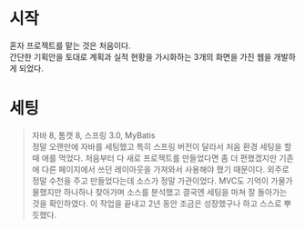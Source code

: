 # 시작
혼자 프로젝트를 맡는 것은 처음이다.  
간단한 기획안을 토대로 계획과 실적 현황을 가시화하는 3개의 화면을 가진 웹을 개발하게 되었다.

# 세팅
> 자바 8, 톰캣 8, 스프링 3.0, MyBatis  
정말 오랜만에 자바를 세팅했고 특히 스프링 버전이 달라서 처음 환경 세팅을 할 때 애를 먹었다. 처음부터 다 새로 프로젝트를 만들었다면 좀 더 편했겠지만 기존에 다른 페이지에서 쓰던 레이아웃을 가져와서 사용해야 했기 때문이다. 외주로 정말 수천을 주고 만들었다는데 소스가 정말 가관이었다. MVC도 기억이 가물가물했지만 하나하나 찾아가며 소스를 분석했고 결국엔 세팅을 마쳐 잘 돌아가는 것을 확인하였다. 이 작업을 끝내고 2년 동안 조금은 성장했구나 하고 스스로 뿌듯했다.

